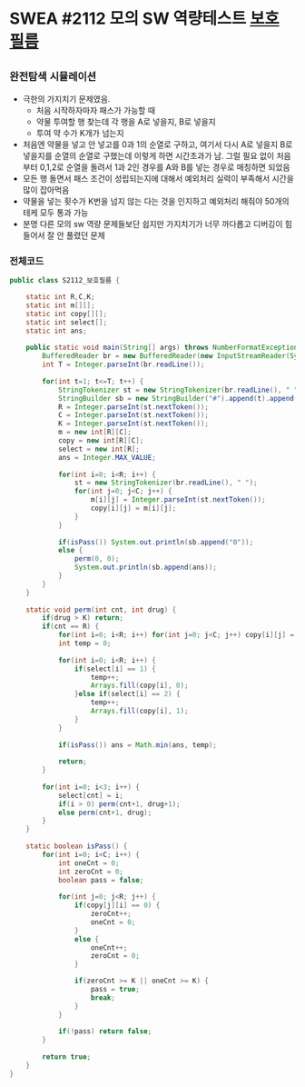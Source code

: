 # SWEA #2112 모의 SW 역량테스트 [보호 필름](https://swexpertacademy.com/main/code/problem/problemDetail.do?contestProbId=AV5V1SYKAaUDFAWu)
`완전탐색` `시뮬레이션`
---
- 극한의 가지치기 문제였음.
    - 처음 시작하자마자 패스가 가능할 때
    - 약물 투여할 행 찾는데 각 행을 A로 넣을지, B로 넣을지
    - 투여 약 수가 K개가 넘는지
- 처음엔 약물을 넣고 안 넣고를 0과 1의 순열로 구하고, 여기서 다시 A로 넣을지 B로 넣을지를 순열의 순열로 구했는데 이렇게 하면 시간초과가 남. 그럴 필요 없이 처음부터 0,1,2로 순열을 돌려서 1과 2인 경우를 A와 B를 넣는 경우로 매칭하면 되었음
- 모든 행 돌면서 패스 조건이 성립되는지에 대해서 예외처리 실력이 부족해서 시간을 많이 잡아먹음
- 약물을 넣는 횟수가 K번을 넘지 않는 다는 것을 인지하고 예외처리 해줘야 50개의 테케 모두 통과 가능
- 분명 다른 모의 sw 역량 문제들보단 쉽지만 가지치기가 너무 까다롭고 디버깅이 힘들어서 잘 안 풀렸던 문제

### 전체코드
```java
public class S2112_보호필름 {

	static int R,C,K;
	static int m[][];
	static int copy[][];
	static int select[];
	static int ans;
	
	public static void main(String[] args) throws NumberFormatException, IOException {
		BufferedReader br = new BufferedReader(new InputStreamReader(System.in));
		int T = Integer.parseInt(br.readLine());
		
		for(int t=1; t<=T; t++) {
			StringTokenizer st = new StringTokenizer(br.readLine(), " ");
			StringBuilder sb = new StringBuilder("#").append(t).append(" ");
			R = Integer.parseInt(st.nextToken());
			C = Integer.parseInt(st.nextToken());
			K = Integer.parseInt(st.nextToken());
			m = new int[R][C];
			copy = new int[R][C];
			select = new int[R];
			ans = Integer.MAX_VALUE;
			
			for(int i=0; i<R; i++) {
				st = new StringTokenizer(br.readLine(), " ");
				for(int j=0; j<C; j++) {
					m[i][j] = Integer.parseInt(st.nextToken());
					copy[i][j] = m[i][j];
				}
			}
			
			if(isPass()) System.out.println(sb.append("0"));
			else {
				perm(0, 0);
				System.out.println(sb.append(ans));
			}
		}
	}
	
	static void perm(int cnt, int drug) {
		if(drug > K) return;
		if(cnt == R) {
			for(int i=0; i<R; i++) for(int j=0; j<C; j++) copy[i][j] = m[i][j];
			int temp = 0;
			
			for(int i=0; i<R; i++) {
				if(select[i] == 1) {
					temp++;
					Arrays.fill(copy[i], 0);
				}else if(select[i] == 2) {
					temp++;
					Arrays.fill(copy[i], 1);
				}
			}
			
			if(isPass()) ans = Math.min(ans, temp);
			
			return;
		}
		
		for(int i=0; i<3; i++) {
			select[cnt] = i;
			if(i > 0) perm(cnt+1, drug+1);
			else perm(cnt+1, drug);
		}
	}
	
	static boolean isPass() {
		for(int i=0; i<C; i++) {
			int oneCnt = 0;
			int zeroCnt = 0;
			boolean pass = false;
			
			for(int j=0; j<R; j++) {
				if(copy[j][i] == 0) {
					zeroCnt++;
					oneCnt = 0;
				}
				else {
					oneCnt++;
					zeroCnt = 0;
				}

				if(zeroCnt >= K || oneCnt >= K) {
					pass = true;
					break;
				}
			}
			
			if(!pass) return false;
		}
		
		return true;
	}
}

```
